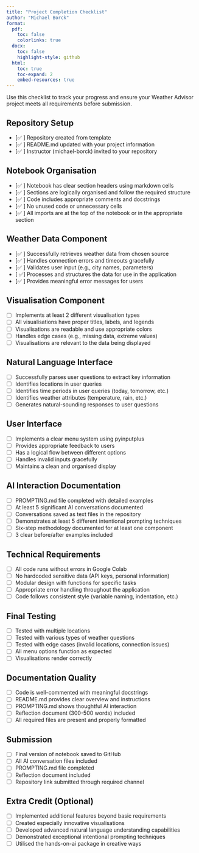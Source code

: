 ```yaml
---
title: "Project Completion Checklist"
author: "Michael Borck"
format: 
  pdf:
    toc: false
    colorlinks: true
  docx:
    toc: false
    highlight-style: github
  html:
    toc: true
    toc-expand: 2
    embed-resources: true
---
```


Use this checklist to track your progress and ensure your Weather Advisor project meets all requirements before submission.

## Repository Setup

- [✅ ] Repository created from template
- [✅ ] README.md updated with your project information
- [✅ ] Instructor (michael-borck) invited to your repository

## Notebook Organisation

- [✅ ] Notebook has clear section headers using markdown cells
- [✅ ] Sections are logically organised and follow the required structure
- [✅ ] Code includes appropriate comments and docstrings
- [✅ ] No unused code or unnecessary cells
- [✅ ] All imports are at the top of the notebook or in the appropriate section

## Weather Data Component

- [✅ ] Successfully retrieves weather data from chosen source
- [✅ ] Handles connection errors and timeouts gracefully
- [✅ ] Validates user input (e.g., city names, parameters)
- [ ✅] Processes and structures the data for use in the application
- [✅ ] Provides meaningful error messages for users

## Visualisation Component

- [ ] Implements at least 2 different visualisation types
- [ ] All visualisations have proper titles, labels, and legends
- [ ] Visualisations are readable and use appropriate colors
- [ ] Handles edge cases (e.g., missing data, extreme values)
- [ ] Visualisations are relevant to the data being displayed

## Natural Language Interface

- [ ] Successfully parses user questions to extract key information
- [ ] Identifies locations in user queries
- [ ] Identifies time periods in user queries (today, tomorrow, etc.)
- [ ] Identifies weather attributes (temperature, rain, etc.)
- [ ] Generates natural-sounding responses to user questions

## User Interface

- [ ] Implements a clear menu system using pyinputplus
- [ ] Provides appropriate feedback to users
- [ ] Has a logical flow between different options
- [ ] Handles invalid inputs gracefully
- [ ] Maintains a clean and organised display

## AI Interaction Documentation

- [ ] PROMPTING.md file completed with detailed examples
- [ ] At least 5 significant AI conversations documented
- [ ] Conversations saved as text files in the repository
- [ ] Demonstrates at least 5 different intentional prompting techniques
- [ ] Six-step methodology documented for at least one component
- [ ] 3 clear before/after examples included

## Technical Requirements

- [ ] All code runs without errors in Google Colab
- [ ] No hardcoded sensitive data (API keys, personal information)
- [ ] Modular design with functions for specific tasks
- [ ] Appropriate error handling throughout the application
- [ ] Code follows consistent style (variable naming, indentation, etc.)

## Final Testing

- [ ] Tested with multiple locations
- [ ] Tested with various types of weather questions
- [ ] Tested with edge cases (invalid locations, connection issues)
- [ ] All menu options function as expected
- [ ] Visualisations render correctly

## Documentation Quality

- [ ] Code is well-commented with meaningful docstrings
- [ ] README.md provides clear overview and instructions
- [ ] PROMPTING.md shows thoughtful AI interaction
- [ ] Reflection document (300-500 words) included
- [ ] All required files are present and properly formatted

## Submission

- [ ] Final version of notebook saved to GitHub
- [ ] All AI conversation files included
- [ ] PROMPTING.md file completed
- [ ] Reflection document included
- [ ] Repository link submitted through required channel

## Extra Credit (Optional)

- [ ] Implemented additional features beyond basic requirements
- [ ] Created especially innovative visualisations
- [ ] Developed advanced natural language understanding capabilities
- [ ] Demonstrated exceptional intentional prompting techniques
- [ ] Utilised the hands-on-ai package in creative ways
